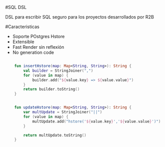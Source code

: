 #SQL DSL

DSL para escribir SQL seguro para los proyectos desarrollados
por R2B

#Caracteristicas
- Soporte POstgres Hstore
- Extensible
- Fast Render sin reflexión
- No generation code

```Kotlin

    fun insertHstore(map: Map<String, String>): String {
        val builder = StringJoiner(",")
        for (value in map) {
            builder.add("${value.key} => ${value.value}")
        }
        return builder.toString()
    }


    fun updateHstore(map: Map<String, String>): String {
        var multUpdate = StringJoiner("||")
        for (value in map) {
            multUpdate.add("hstore('${value.key}','${value.value}')")
        }

        return multUpdate.toString()
    }
```
